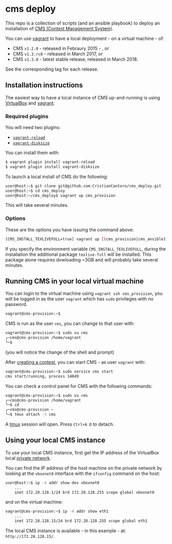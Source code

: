 # cms deploy

This repo is a collection of scripts (and an ansible playbook) to deploy an installation of [CMS (Contest Management System)](https://github.com/cms-dev/cms).

You can use [vagrant](https://www.vagrantup.com/) to have a local deployment - on a virtual machine - of:
* CMS `v1.2.0` - released in Febraury 2015 - , or
* CMS `v1.3.rc0` - released in March 2017, or
* CMS `v1.3.0` - latest stable release, released in March 2018.

See the corresponding tag for each release.

## Installation instructions

The easiest way to have a local instance of CMS up-and-running is using [VirtualBox](https://www.virtualbox.org/) and [vagrant](https://www.vagrantup.com/).

### Required plugins

You will need two plugins:

* [`vagrant-reload`](https://github.com/aidanns/vagrant-reload)
* [`vagrant-disksize`](https://github.com/sprotheroe/vagrant-disksize)

You can install them with:
```bash
$ vagrant plugin install vagrant-reload
$ vagrant plugin install vagrant-disksize
```

To launch a local install of CMS do the following:
```bash
user@host:~$ git clone git@github.com:CristianCantoro/cms_deploy.git
user@host:~$ cd cms_deploy
user@host:~/cms_deploy$ vagrant up cms_provision
```
This will take several minutes.

### Options

These are the options you have issuing the command above:

```bash
[CMS_INSTALL_TEXLIVEFULL=true] vagrant up [(cms_provision|cms_ansible)]
```

If you specify the environment variable `CMS_INSTALL_TEXLIVEFULL`, during the installation the additional package `texlive-full` will be installed. This package alone requires dowloading ~3GB and will probably take several minutes. 

## Running CMS in your local virtual machine

You can login to the virtual machine using `vagrant ssh cms_provision`, you will be logged in as the user `vagrant` which has `sudo` privileges with no password.
```bash
vagrant@cms-provision:~$
```

CMS is run as the user `cms`, you can change to that user with:
```bash
vagrant@cms-provision:~$ sudo su cms
╭─cms@cms-provision /home/vagrant
╰─$
```
(you will notice the change of the shell and prompt)

After [creating a contest](https://cms.readthedocs.io/en/v1.3/Creating%20a%20contest.html), you can start CMS - as user `vagrant` with:
```bash
vagrant@cms-provision:~$ sudo service cms start
cms start/running, process 14849
```

You can check a control panel for CMS with the following commands:
```bash
vagrant@cms-provision:~$ sudo su cms
╭─cms@cms-provision /home/vagrant
╰─$ cd
╭─cms@cms-provision ~
╰─$ tmux attach -t cms
```

A [tmux](https://github.com/tmux/tmux/wiki) session will open. Press `Ctrl+A D` to detach.


## Using your local CMS instance

To use your local CMS instance, first get the IP address of the VirtualBox local [private network](https://www.virtualbox.org/manual/ch06.html).

You can find the IP address of the host machine on the private network by looking at the `vboxnet0` interface with the `ifconfig` command on the host:
```bash
user@host:~$ ip -4 addr show dev vboxnet0
    ...
    inet 172.28.128.1/24 brd 172.28.128.255 scope global vboxnet0
```

and on the virtual machine:
```bash
vagrant@cms-provision:~$ ip -4 addr show eth1
    ...
    inet 172.28.128.15/24 brd 172.28.128.255 scope global eth1
```

The local CMS instance is available - in this example - at: `http://172.28.128.15/`.

